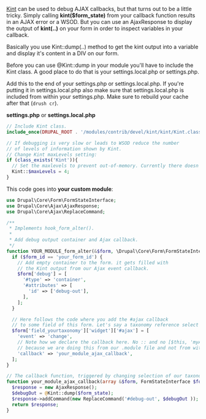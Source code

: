 [Kint](https://www.drupal.org/project/kint) can be used to debug AJAX callbacks, but that turns out to be a little tricky. Simply calling **kint($form\_state)** from your callback function results in an AJAX error or a WSOD. But you can use an AjaxResponse to display the output of **kint(..)** on your form in order to inspect variables in your callback.

Basically you use Kint::dump(..) method to get the kint output into a variable and display it's content in a DIV on our form.

Before you can use @Kint::dump in your module you'll have to include the Kint class. A good place to do that is your settings.local.php or settings.php. 

Add this to the end of your settings.php or settings.local.php. If you're putting it in settings.local.php also make sure that settings.local.php is included from within your settings.php. Make sure to rebuild your cache after that (`drush cr`).

**settings.php** or **settings.local.php**

```php
// Include Kint class.
include_once(DRUPAL_ROOT . '/modules/contrib/devel/kint/kint/Kint.class.php');

// If debugging is very slow or leads to WSOD reduce the number
// of levels of information shown by Kint.
// Change Kint maxLevels setting:
if (class_exists('Kint')){
  // Set the maxlevels to prevent out-of-memory. Currently there doesn't seem to be a cleaner way to set this:
  Kint::$maxLevels = 4;
}

```

This code goes into **your custom module**:

```php
use Drupal\Core\Form\FormStateInterface;
use Drupal\Core\Ajax\AjaxResponse;
use Drupal\Core\Ajax\ReplaceCommand;

/**
 * Implements hook_form_alter().
 *
 * Add debug output container and Ajax callback.
 */
function YOUR_MODULE_form_alter(&$form, \Drupal\Core\Form\FormStateInterface $form_state, $form_id) {
  if ($form_id == 'your_form_id') {
    // Add empty container to the form. it gets filled with
    // the Kint output from our Ajax event callback.
    $form['debug'] = [
      '#type' => 'container',
      '#attributes' => [
        'id' => ['debug-out'],
      ],
    ];
  }

  // Here follows the code where you add the #ajax callback
  // to some field of this form. Let's say a taxonomy reference select box.
  $form['field_yourtaxonomy']['widget']['#ajax'] = [
    'event' => 'change',
    // Note how we declare the callback here. No :: and no [$this, 'myAjaxCallback']
    // because we are doing this from our .module file and not from within a class object.
    'callback' => 'your_module_ajax_callback',
  ];
}

// The callback function, triggered by changing selection of our taxonomy select box.
function your_module_ajax_callback(array &$form, FormStateInterface $form_state) {
  $response = new AjaxResponse();
  $debugOut = @Kint::dump($form_state);
  $response->addCommand(new ReplaceCommand('#debug-out', $debugOut ));
  return $response;
}
```